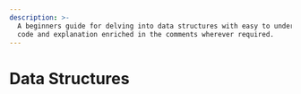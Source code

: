 ```yaml
---
description: >-
  A beginners guide for delving into data structures with easy to understand
  code and explanation enriched in the comments wherever required.
---
```


# Data Structures

